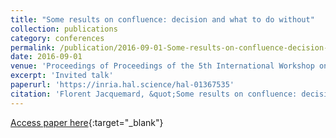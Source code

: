 ```yaml
---
title: "Some results on confluence: decision and what to do without"
collection: publications
category: conferences
permalink: /publication/2016-09-01-Some-results-on-confluence-decision-and-what-to-do-without
date: 2016-09-01
venue: 'Proceedings of Proceedings of the 5th International Workshop on Confluence'
excerpt: 'Invited talk'
paperurl: 'https://inria.hal.science/hal-01367535'
citation: 'Florent Jacquemard, &quot;Some results on confluence: decision and what to do without.&quot; In the proceedings of Proceedings of the 5th International Workshop on Confluence, 2016.'
---
```

[Access paper here](https://inria.hal.science/hal-01367535){:target="_blank"}
